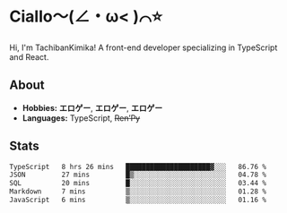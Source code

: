 # Ciallo～(∠・ω< )⌒⭐️

Hi, I'm TachibanKimika! A front-end developer specializing in TypeScript and React.

## About
- **Hobbies:** **エロゲー**, **エロゲー**, **エロゲー**
- **Languages:** TypeScript, ~~Ren’Py~~

## Stats
<!--START_SECTION:waka-->

```txt
TypeScript   8 hrs 26 mins   █████████████████████▓░░░   86.76 %
JSON         27 mins         █▒░░░░░░░░░░░░░░░░░░░░░░░   04.78 %
SQL          20 mins         █░░░░░░░░░░░░░░░░░░░░░░░░   03.44 %
Markdown     7 mins          ▒░░░░░░░░░░░░░░░░░░░░░░░░   01.28 %
JavaScript   6 mins          ▒░░░░░░░░░░░░░░░░░░░░░░░░   01.16 %
```

<!--END_SECTION:waka-->

<!-- ![Metrics](https://metrics.lecoq.io/TachibanaKimika?template=classic&base.activity=0&base.community=0&base.repositories=0&languages=1&isocalendar=1&isocalendar.duration=half-year&languages.limit=8&languages.sections=most-used&languages.colors=github&languages.threshold=0%25&languages.indepth=false&languages.recent.load=300&languages.recent.days=14&config.timezone=Asia%2FShanghai)
 -->
